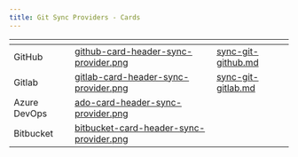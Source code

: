 ```yaml
---
title: Git Sync Providers - Cards
---
```


<table data-view="cards"><thead><tr><th></th><th data-hidden data-card-cover data-type="files"></th><th data-hidden data-card-target data-type="content-ref"></th></tr></thead><tbody><tr><td>GitHub </td><td><a href="../assets/github-card-header-sync-provider.png">github-card-header-sync-provider.png</a></td><td><a href="../../token-storage/remote/sync-git-github.md">sync-git-github.md</a></td></tr><tr><td>Gitlab</td><td><a href="../assets/gitlab-card-header-sync-provider.png">gitlab-card-header-sync-provider.png</a></td><td><a href="../../token-storage/remote/sync-git-gitlab.md">sync-git-gitlab.md</a></td></tr><tr><td>Azure DevOps</td><td><a href="../assets/ado-card-header-sync-provider.png">ado-card-header-sync-provider.png</a></td><td></td></tr><tr><td>Bitbucket </td><td><a href="../assets/bitbucket-card-header-sync-provider.png">bitbucket-card-header-sync-provider.png</a></td><td></td></tr></tbody></table>
